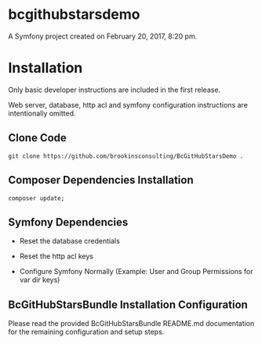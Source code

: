 bcgithubstarsdemo
=================

A Symfony project created on February 20, 2017, 8:20 pm.


# Installation

Only basic developer instructions are included in the first release.

Web server, database, http acl and symfony configuration instructions are intentionally omitted.

## Clone Code

    git clone https://github.com/brookinsconsulting/BcGitHubStarsDemo .
    
## Composer Dependencies Installation

    composer update;
    
## Symfony Dependencies

* Reset the database credentials

* Reset the http acl keys

* Configure Symfony Normally (Example: User and Group Permissions for var dir keys)

## BcGitHubStarsBundle Installation Configuration

Please read the provided BcGitHubStarsBundle README.md documentation for the remaining configuration and setup steps.

